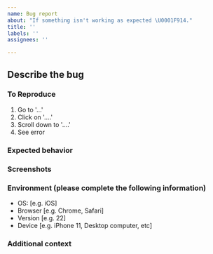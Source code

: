 ```yaml
---
name: Bug report
about: "If something isn't working as expected \U0001F914."
title: ''
labels: ''
assignees: ''

---
```


## Describe the bug
<!--- A clear and concise description of what the bug is. -->

### To Reproduce
<!--- Steps to reproduce the behavior if relevant: -->
1. Go to '...'
2. Click on '....'
3. Scroll down to '....'
4. See error

### Expected behavior
<!--- A clear and concise description of what you expected to happen. -->

### Screenshots
<!--- If applicable, add screenshots to help explain your problem. -->

### Environment (please complete the following information)
 - OS: [e.g. iOS]
 - Browser [e.g. Chrome, Safari]
 - Version [e.g. 22]
 - Device [e.g. iPhone 11, Desktop computer, etc]

### Additional context
<!--- Add any other context about the problem here. -->
